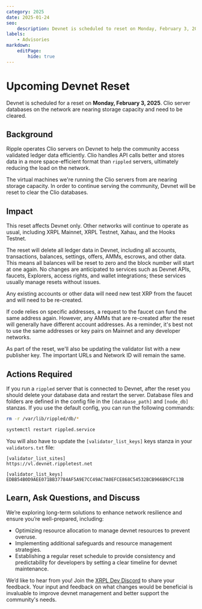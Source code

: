 ```yaml
---
category: 2025
date: 2025-01-24
seo:
    description: Devnet is scheduled to reset on Monday, February 3, 2025 due to Clio databases nearing capacity. Learn more.
labels:
    - Advisories
markdown:
    editPage:
        hide: true
---
```

# Upcoming Devnet Reset

Devnet is scheduled for a reset on **Monday, February 3, 2025**. Clio server databases on the network are nearing storage capacity and need to be cleared.

<!--
{% admonition type="success" name="Update" %}
The reset has completed successfully. Devnet is online and fully operational.
{% /admonition %}
-->

## Background

Ripple operates Clio servers on Devnet to help the community access validated ledger data efficiently. Clio handles API calls better and stores data in a more space-efficient format than `rippled` servers, ultimately reducing the load on the network.

The virtual machines we're running the Clio servers from are nearing storage capacity. In order to continue serving the community, Devnet will be reset to clear the Clio databases.

## Impact

This reset affects Devnet only. Other networks will continue to operate as usual, including XRPL Mainnet, XRPL Testnet, Xahau, and the Hooks Testnet.

The reset will delete all ledger data in Devnet, including all accounts, transactions, balances, settings, offers, AMMs, escrows, and other data. This means all balances will be reset to zero and the block number will start at one again. No changes are anticipated to services such as Devnet APIs, faucets, Explorers, access rights, and wallet integrations; these services usually manage resets without issues.

Any existing accounts or other data will need new test XRP from the faucet and will need to be re-created.

If code relies on specific addresses, a request to the faucet can fund the same address again. However, any AMMs that are re-created after the reset will generally have different account addresses. As a reminder, it's best not to use the same addresses or key pairs on Mainnet and any developer networks.

As part of the reset, we'll also be updating the validator list with a new publisher key. The important URLs and Network ID will remain the same.

## Actions Required

If you run a `rippled` server that is connected to Devnet, after the reset you should delete your database data and restart the server. Database files and folders are defined in the config file in the `[database_path]` and `[node_db]` stanzas. If you use the default config, you can run the following commands:

```sh
rm -r /var/lib/rippled/db/*

systemctl restart rippled.service
```

You will also have to update the `[validator_list_keys]` keys stanza in your `validators.txt` file:

```
[validator_list_sites]
https://vl.devnet.rippletest.net

[validator_list_keys]
EDBB54B0D9AEE071BB37784AF5A9E7CC49AC7A0EFCE868C54532BCB966B9CFC13B
```

## Learn, Ask Questions, and Discuss

We’re exploring long-term solutions to enhance network resilience and ensure you’re well-prepared, including:

* Optimizing resource allocation to manage devnet resources to prevent overuse.
* Implementing additional safeguards and resource management strategies.
* Establishing a regular reset schedule to provide consistency and predictability for developers by setting a clear timeline for devnet maintenance.

We’d like to hear from you!  Join the [XRPL Dev Discord](https://discord.gg/sfX3ERAMjH) to share your feedback. Your input and feedback on what changes would be beneficial is invaluable to improve devnet management and better support the community's needs.